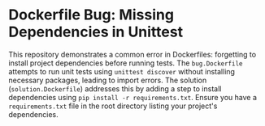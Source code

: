 # Dockerfile Bug: Missing Dependencies in Unittest
This repository demonstrates a common error in Dockerfiles: forgetting to install project dependencies before running tests.
The `bug.Dockerfile` attempts to run unit tests using `unittest discover` without installing necessary packages, leading to import errors.
The solution (`solution.Dockerfile`) addresses this by adding a step to install dependencies using `pip install -r requirements.txt`.  Ensure you have a `requirements.txt` file in the root directory listing your project's dependencies.
